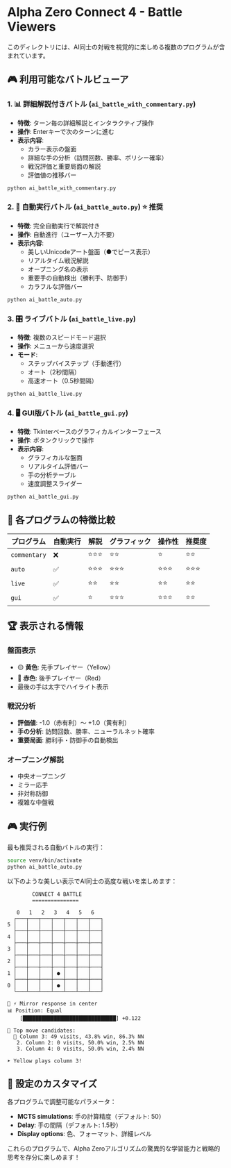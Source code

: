 # Alpha Zero Connect 4 - Battle Viewers

このディレクトリには、AI同士の対戦を視覚的に楽しめる複数のプログラムが含まれています。

## 🎮 利用可能なバトルビューア

### 1. 📊 詳細解説付きバトル (`ai_battle_with_commentary.py`)
- **特徴**: ターン毎の詳細解説とインタラクティブ操作
- **操作**: Enterキーで次のターンに進む
- **表示内容**: 
  - カラー表示の盤面
  - 詳細な手の分析（訪問回数、勝率、ポリシー確率）
  - 戦況評価と重要局面の解説
  - 評価値の推移バー

```bash
python ai_battle_with_commentary.py
```

### 2. 🚀 自動実行バトル (`ai_battle_auto.py`) ⭐ **推奨**
- **特徴**: 完全自動実行で解説付き
- **操作**: 自動進行（ユーザー入力不要）
- **表示内容**:
  - 美しいUnicodeアート盤面（●でピース表示）
  - リアルタイム戦況解説
  - オープニング名の表示
  - 重要手の自動検出（勝利手、防御手）
  - カラフルな評価バー

```bash
python ai_battle_auto.py
```

### 3. 🎛️ ライブバトル (`ai_battle_live.py`)
- **特徴**: 複数のスピードモード選択
- **操作**: メニューから速度選択
- **モード**:
  - ステップバイステップ（手動進行）
  - オート（2秒間隔）
  - 高速オート（0.5秒間隔）

```bash
python ai_battle_live.py
```

### 4. 🖥️ GUI版バトル (`ai_battle_gui.py`)
- **特徴**: Tkinterベースのグラフィカルインターフェース
- **操作**: ボタンクリックで操作
- **表示内容**:
  - グラフィカルな盤面
  - リアルタイム評価バー
  - 手の分析テーブル
  - 速度調整スライダー

```bash
python ai_battle_gui.py
```

## 🎯 各プログラムの特徴比較

| プログラム | 自動実行 | 解説 | グラフィック | 操作性 | 推奨度 |
|------------|----------|------|--------------|--------|--------|
| `commentary` | ❌ | ⭐⭐⭐ | ⭐⭐ | ⭐ | ⭐⭐ |
| `auto` | ✅ | ⭐⭐⭐ | ⭐⭐⭐ | ⭐⭐⭐ | ⭐⭐⭐ |
| `live` | ✅ | ⭐⭐ | ⭐⭐ | ⭐⭐ | ⭐⭐ |
| `gui` | ✅ | ⭐ | ⭐⭐⭐ | ⭐⭐⭐ | ⭐⭐ |

## 🏆 表示される情報

### 盤面表示
- 🟡 **黄色**: 先手プレイヤー（Yellow）
- 🔴 **赤色**: 後手プレイヤー（Red）
- 最後の手は太字でハイライト表示

### 戦況分析
- **評価値**: -1.0（赤有利）〜 +1.0（黄有利）
- **手の分析**: 訪問回数、勝率、ニューラルネット確率
- **重要局面**: 勝利手・防御手の自動検出

### オープニング解説
- 中央オープニング
- ミラー応手
- 非対称防御
- 複雑な中盤戦

## 🎮 実行例

最も推奨される自動バトルの実行：

```bash
source venv/bin/activate
python ai_battle_auto.py
```

以下のような美しい表示でAI同士の高度な戦いを楽しめます：

```
        CONNECT 4 BATTLE
        ===============

   0   1   2   3   4   5   6
  ┌───┬───┬───┬───┬───┬───┬───┐
5 │   │   │   │   │   │   │   │
  ├───┼───┼───┼───┼───┼───┼───┤
4 │   │   │   │   │   │   │   │
  ├───┼───┼───┼───┼───┼───┼───┤
3 │   │   │   │   │   │   │   │
  ├───┼───┼───┼───┼───┼───┼───┤
2 │   │   │   │   │   │   │   │
  ├───┼───┼───┼───┼───┼───┼───┤
1 │   │   │   │ ● │   │   │   │
  ├───┼───┼───┼───┼───┼───┼───┤
0 │   │   │   │ ● │   │   │   │
  └───┴───┴───┴───┴───┴───┴───┘

📖 ⚡ Mirror response in center
📊 Position: Equal
    [██████████████████████████████] +0.122

🎯 Top move candidates:
  👑 Column 3: 49 visits, 43.8% win, 86.3% NN
   2. Column 2: 0 visits, 50.0% win, 2.5% NN
   3. Column 4: 0 visits, 50.0% win, 2.4% NN

➤ Yellow plays column 3!
```

## 🔧 設定のカスタマイズ

各プログラムで調整可能なパラメータ：

- **MCTS simulations**: 手の計算精度（デフォルト: 50）
- **Delay**: 手の間隔（デフォルト: 1.5秒）
- **Display options**: 色、フォーマット、詳細レベル

これらのプログラムで、Alpha Zeroアルゴリズムの驚異的な学習能力と戦略的思考を存分に楽しめます！
